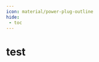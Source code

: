```yaml
---
icon: material/power-plug-outline
hide:
 - toc
---
```

# test

<swagger-ui src="https://petstore.swagger.io/v2/swagger.json"/>
